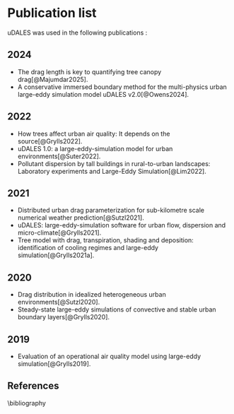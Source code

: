 Publication list
================

uDALES was used in the following publications :

## 2024
- The drag length is key to quantifying tree canopy drag[@Majumdar2025].
- A conservative immersed boundary method for the multi-physics urban large-eddy simulation model uDALES v2.0[@Owens2024].

## 2022
- How trees affect urban air quality: It depends on the source[@Grylls2022].
- uDALES 1.0: a large-eddy-simulation model for urban environments[@Suter2022].
- Pollutant dispersion by tall buildings in rural-to-urban landscapes: Laboratory experiments and Large-Eddy Simulation[@Lim2022].

## 2021
- Distributed urban drag parameterization for sub-kilometre scale numerical weather prediction[@Sutzl2021].
- uDALES: large-eddy-simulation software for urban flow, dispersion and micro-climate[@Grylls2021].
- Tree model with drag, transpiration, shading and deposition: identification of cooling regimes and large-eddy simulation[@Grylls2021a].

## 2020
- Drag distribution in idealized heterogeneous urban environments[@Sutzl2020].
- Steady-state large-eddy simulations of convective and stable urban boundary layers[@Grylls2020].
  
## 2019
- Evaluation of an operational air quality model using large-eddy simulation[@Grylls2019].

## References

\bibliography
